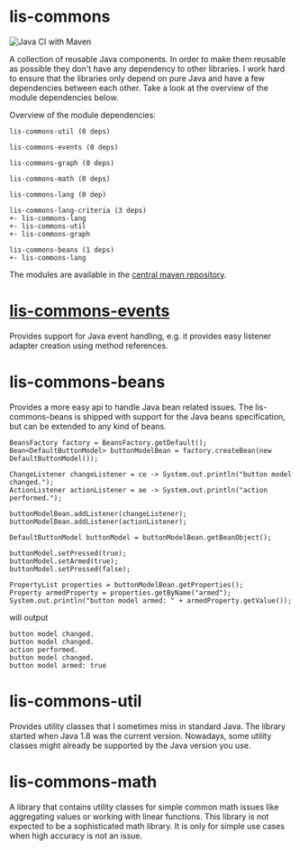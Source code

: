 lis-commons
=============

![Java CI with Maven](https://github.com/link-intersystems/lis-commons/workflows/Java%20CI%20with%20Maven/badge.svg)

A collection of reusable Java components. In order to make them reusable as possible they don't have any dependency to
other libraries. I work hard to ensure that the libraries only depend on pure Java and have a few dependencies between
each other. Take a look at the overview of the module dependencies below.

Overview of the module dependencies:

    lis-commons-util (0 deps)

    lis-commons-events (0 deps)

    lis-commons-graph (0 deps)

    lis-commons-math (0 deps)

    lis-commons-lang (0 dep)

    lis-commons-lang-criteria (3 deps)
    +- lis-commons-lang
    +- lis-commons-util
    +- lis-commons-graph

    lis-commons-beans (1 deps)
    +- lis-commons-lang

The modules are available in the [central maven repository](https://repo.maven.apache.org/maven2/com/link-intersystems/commons/).

# [lis-commons-events](lis-commons-events/README.md)

Provides support for Java event handling, e.g. it provides easy listener adapter creation using method references.

# lis-commons-beans

Provides a more easy api to handle Java bean related issues. The lis-commons-beans is shipped with
support for the Java beans specification, but can be extended to any kind of beans.

    BeansFactory factory = BeansFactory.getDefault();
    Bean<DefaultButtonModel> buttonModelBean = factory.createBean(new DefaultButtonModel());

    ChangeListener changeListener = ce -> System.out.println("button model changed.");
    ActionListener actionListener = ae -> System.out.println("action performed.");
  
    buttonModelBean.addListener(changeListener);
    buttonModelBean.addListener(actionListener);

    DefaultButtonModel buttonModel = buttonModelBean.getBeanObject();

    buttonModel.setPressed(true);
    buttonModel.setArmed(true);
    buttonModel.setPressed(false);

    PropertyList properties = buttonModelBean.getProperties();
    Property armedProperty = properties.getByName("armed");
    System.out.println("button model armed: " + armedProperty.getValue());

will output

    button model changed.
    button model changed.
    action performed.
    button model changed.
    button model armed: true

# lis-commons-util

Provides utility classes that I sometimes miss in standard Java. The library started when Java 1.8 was the current version.
Nowadays, some utility classes might already be supported by the Java version you use.

# lis-commons-math

A library that contains utility classes for simple common math issues like aggregating values or working with linear
functions. This library is not expected to be a sophisticated math library. It is only for simple use cases when high
accuracy is not an issue.







